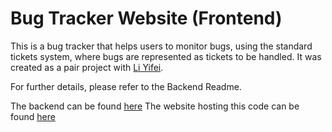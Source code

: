 # Bug Tracker Website (Frontend)

This is a bug tracker that helps users to monitor bugs, using the standard tickets system, where bugs are represented as tickets to be handled.
It was created as a pair project with [Li Yifei]().

For further details, please refer to the Backend Readme.

The backend can be found [here]()
The website hosting this code can be found [here]()
